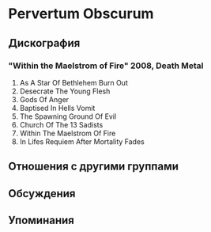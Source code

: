 # Pervertum Obscurum



## Дискография

### "Within the Maelstrom of Fire" 2008, Death Metal

01. As A Star Of Bethlehem Burn Out
02. Desecrate The Young Flesh
03. Gods Of Anger
04. Baptised In Hells Vomit
05. The Spawning Ground Of Evil
06. Church Of The 13 Sadists
07. Within The Maelstrom Of Fire
08. In Lifes Requiem After Mortality Fades


## Отношения с другими группами


## Обсуждения


## Упоминания

